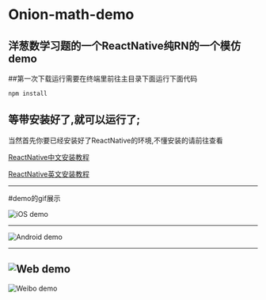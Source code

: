 # Onion-math-demo
洋葱数学习题的一个ReactNative纯RN的一个模仿demo
---

##第一次下载运行需要在终端里前往主目录下面运行下面代码
```
npm install
```

等带安装好了,就可以运行了;
--------------

当然首先你要已经安装好了ReactNative的环境,不懂安装的请前往查看

[ReactNative中文安装教程](http://reactnative.cn/docs/0.28/getting-started.html#content)

[ReactNative英文安装教程](http://facebook.github.io/react-native/docs/getting-started.html)

---
#demo的gif展示

![iOS demo](https://github.com/strawferry/Onion-math-demo/blob/master/iOS-demo.gif)

---

![Android demo](https://github.com/strawferry/Onion-math-demo/blob/master/Android-demo.gif)

---
![Web demo](https://github.com/strawferry/Onion-math-demo/blob/master/Web-demo.gif)
---
![Weibo demo](https://github.com/strawferry/Onion-math-demo/blob/master/weibo-demo.gif)
